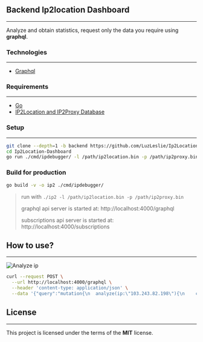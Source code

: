 

## Backend Ip2location Dashboard 

---

Analyze and obtain statistics, request only the data you require using **graphql**.

### Technologies

---

* [Graphql](https://graphql.org/)

### Requirements

---

- [Go](https://golang.org)
- [IP2Location and IP2Proxy Database](https://ip2location.com/)

### Setup

----

```bash
git clone --depth=1 -b backend https://github.com/LuzLeslie/Ip2Location-Dashboard.git
cd Ip2Location-Dashboard
go run ./cmd/ipdebugger/ -l /path/ip2location.bin -p /path/ip2proxy.bin
```

### Build for production

```bash
go build -v -o ip2 ./cmd/ipdebugger/
```

> run with `./ip2 -l /path/ip2location.bin -p /path/ip2proxy.bin` 
>
> graphql api server is started at: http://localhost:4000/graphql
>
> subscriptions api server is started at: http://localhost:4000/subscriptions

## How to use?

---

  ![Analyze ip](https://i.ibb.co/M565631/graphql-Post.png)

```bash
curl --request POST \
  --url http://localhost:4000/graphql \
  --header 'content-type: application/json' \
  --data '{"query":"mutation{\n  analyze(ip:\"103.243.82.198\"){\n    country_code\n    country_name\n  }\n}"}'
```



## License

---

This project is licensed under the terms of the **MIT** license.